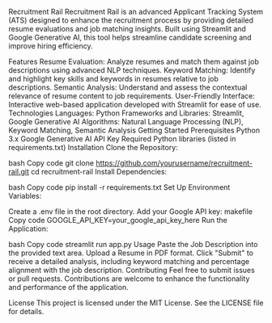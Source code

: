 Recruitment Rail
Recruitment Rail is an advanced Applicant Tracking System (ATS) designed to enhance the recruitment process by providing detailed resume evaluations and job matching insights. Built using Streamlit and Google Generative AI, this tool helps streamline candidate screening and improve hiring efficiency.

Features
Resume Evaluation: Analyze resumes and match them against job descriptions using advanced NLP techniques.
Keyword Matching: Identify and highlight key skills and keywords in resumes relative to job descriptions.
Semantic Analysis: Understand and assess the contextual relevance of resume content to job requirements.
User-Friendly Interface: Interactive web-based application developed with Streamlit for ease of use.
Technologies
Languages: Python
Frameworks and Libraries: Streamlit, Google Generative AI
Algorithms: Natural Language Processing (NLP), Keyword Matching, Semantic Analysis
Getting Started
Prerequisites
Python 3.x
Google Generative AI API Key
Required Python libraries (listed in requirements.txt)
Installation
Clone the Repository:

bash
Copy code
git clone https://github.com/yourusername/recruitment-rail.git
cd recruitment-rail
Install Dependencies:

bash
Copy code
pip install -r requirements.txt
Set Up Environment Variables:

Create a .env file in the root directory.
Add your Google API key:
makefile
Copy code
GOOGLE_API_KEY=your_google_api_key_here
Run the Application:

bash
Copy code
streamlit run app.py
Usage
Paste the Job Description into the provided text area.
Upload a Resume in PDF format.
Click "Submit" to receive a detailed analysis, including keyword matching and percentage alignment with the job description.
Contributing
Feel free to submit issues or pull requests. Contributions are welcome to enhance the functionality and performance of the application.

License
This project is licensed under the MIT License. See the LICENSE file for details.
